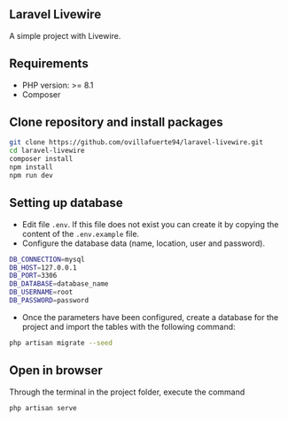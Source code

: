 ## Laravel Livewire

A simple project with Livewire.

## Requirements

* PHP version: >= 8.1
* Composer

## Clone repository and install packages

```bash
git clone https://github.com/ovillafuerte94/laravel-livewire.git
cd laravel-livewire
composer install
npm install
npm run dev
```

## Setting up database
- Edit file `.env`. If this file does not exist you can create it by copying the content of the `.env.example` file.
- Configure the database data (name, location, user and password).

```bash
DB_CONNECTION=mysql
DB_HOST=127.0.0.1
DB_PORT=3306
DB_DATABASE=database_name
DB_USERNAME=root
DB_PASSWORD=password
```

- Once the parameters have been configured, create a database for the project and import the tables with the following command:

```bash
php artisan migrate --seed
```

## Open in browser
Through the terminal in the project folder, execute the command
```bash
php artisan serve
```
